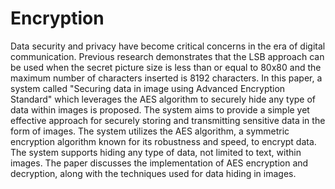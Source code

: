 # Encryption
 Data security and privacy have become
critical concerns in the era of digital
communication. Previous research demonstrates
that the LSB approach can be used when the
secret picture size is less than or equal to 80x80
and the maximum number of characters inserted
is 8192 characters. In this paper, a system called
"Securing data in image using Advanced
Encryption Standard" which leverages the AES
algorithm to securely hide any type of data
within images is proposed. The system aims to
provide a simple yet effective approach for
securely storing and transmitting sensitive data
in the form of images. The system utilizes the
AES algorithm, a symmetric encryption
algorithm known for its robustness and speed, to
encrypt data. The system supports hiding any
type of data, not limited to text, within images.
The paper discusses the implementation of AES
encryption and decryption, along with the
techniques used for data hiding in images.
